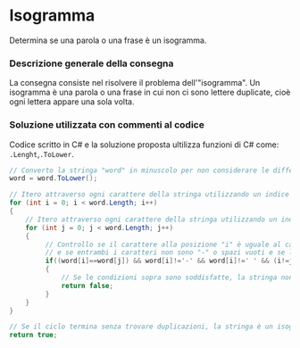 # Isogramma
Determina se una parola o una frase è un isogramma.

### Descrizione generale della consegna
La consegna consiste nel risolvere il problema dell'"isogramma". Un isogramma è una parola o una frase in cui non ci sono lettere duplicate, cioè ogni lettera appare una sola volta. 

### Soluzione utilizzata con commenti al codice

Codice scritto in C# e la soluzione proposta ultilizza funzioni di C# come: `.Lenght`,`.ToLower`.


```csharp 
// Converto la stringa "word" in minuscolo per non considerare le differenze tra lettere maiuscole e minuscole
word = word.ToLower();

// Itero attraverso ogni carattere della stringa utilizzando un indice "i"
for (int i = 0; i < word.Length; i++)
{
    // Itero attraverso ogni carattere della stringa utilizzando un indice "j"
    for (int j = 0; j < word.Length; j++)
    {
         // Controllo se il carattere alla posizione "i" è uguale al carattere alla posizione "j"
         // e se entrambi i caratteri non sono "-" o spazi vuoti e se le posizioni "i" e "j" non sono uguali
         if((word[i]==word[j]) && word[i]!='-' && word[i]!=' ' && (i!=j))
         {
             // Se le condizioni sopra sono soddisfatte, la stringa non è un isogramma, quindi restituisco false
             return false;
         }
    }
}

// Se il ciclo termina senza trovare duplicazioni, la stringa è un isogramma, quindi restituisco true
return true;

```




